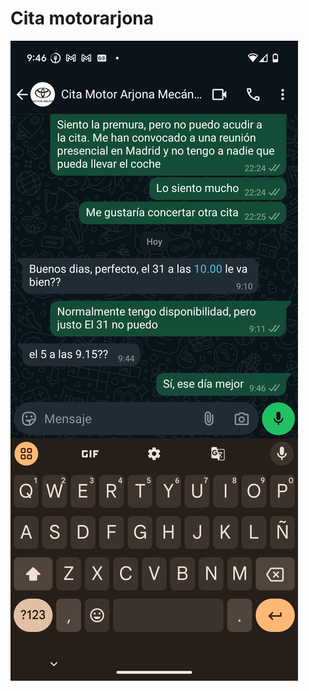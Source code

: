 # Cita motorarjona

![nse-1985388582347497705-1000057576.png](Cita%20motorarjona%2012af44485aa98189a9e6e5151f299aac/nse-1985388582347497705-1000057576.png)